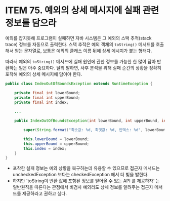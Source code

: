 # ITEM 75. 예외의 상세 메시지에 실패 관련 정보를 담으라

예외를 잡지못해 프로그램이 실패하면 자바 시스템은 그 예외의 스택 추적(stack trace) 정보를 자동으로 출력한다. 스택 추적은 예외 객체의 `toString()` 메서드를 호출해서 얻는 문자열로, 보통은 예외의 클래스 이름 뒤에 상세 메시지가 붙는 형태다.

따라서 예외의 `toString()` 메서드에 실패 원인에 관한 정보를 가능한 한 많이 담아 반환하는 일은 아주 중요하다. 달리 말하면, 사후 분석을 위해 실패 순간의 상황을 정확히 포착해 예외의 상세 메시지에 담아야 한다.

```java
public class IndexOutOfBoundsException extends RuntimeException {

    private final int lowerBound;
    private final int upperBound;
    private final int index;
    
    ...

    public IndexOutOfBoundsException(int lowerBound, int upperBound, int index) {

        super(String.format("최솟값: %d, 최댓값: %d, 인덱스: %d", lowerBound, upperBound, index));

        this.lowerBound = lowerBound;
        this.upperBound = upperBound;
        this.index = index;
    }
}
```


- 포착한 실패 정보는 예외 상황을 복구하는데 유용할 수 있으므로 접근자 메서드는 uncheckedException 보다는 checkedException 에서 더 빛을 발한다. 
- 하지만 'toString이 반환 값에 포함된 정보를 얻어올 수 있는 API 를 제공하자' 는 일반원칙을 따른다는 관점에서 비검사 예외라도 상세 정보를 알려주는 접근자 메서드를 제공하라고 권하고 싶다.

